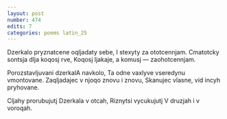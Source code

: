 ```yaml
---
layout: post
number: 474
edits: 7
categories: poems latin_25
---
```


Dzerkalo pryznatcene oqljadaty sebe,
I stexyty za ototcennjam.
Cmatotcky sontsja dlja koqosj rve,
Koqosj ljakaje, a komusj — zaohotcennjam.

Porozstavljuvani dzerkalA navkolo,
Ta odne vaxlyve vseredynu vmontovane.
Zaqljadajec v njoqo znovu i znovu,
Skanujec vlasne, vid incyh pryhovane. 

Cljahy prorubujutj
Dzerkala v otcah, 
Riznytsi vycukujutj
V druzjah i v voroqah.
